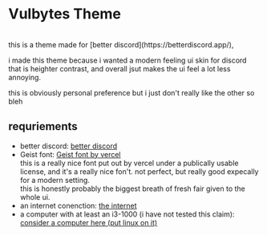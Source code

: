 # Vulbytes Theme
<br /> 
this is a theme made for [better discord](https://betterdiscord.app/), 
<br /> 

i made this theme because i wanted a modern feeling ui skin for discord that is heighter contrast, and overall jsut makes the ui feel a lot less annoying.
<br /> 

this is obviously personal preference but i just don't really like the other so bleh
<br /> 


## requriements 

- better discord: [better discord](https://betterdiscord.app/) <br /> 
- Geist font: [Geist font by vercel](https://vercel.com/font) <br />
this is a really nice font put out by vercel under a publically usable license, and it's a really nice fon't. not perfect, but really good expecally for a modern setting. <br />
this is honestly probably the biggest breath of fresh fair given to the whole ui. <br />
- an internet conenction: [the internet](https://en.wikipedia.org/wiki/Internet)<br /> 
- a computer with at least an i3-1000 (i have not tested this claim): [consider a computer here (put linux on it)](https://www.dellrefurbished.ca/) <br /> 

